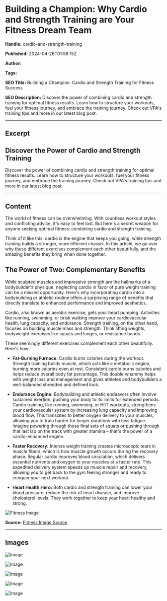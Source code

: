 # Building a Champion: Why Cardio and Strength Training are Your Fitness Dream Team

**Handle:** cardio-and-strength-training

**Published:** 2024-04-26T01:58:15Z

**Author:**  

**Tags:** 

**SEO Title:** Building a Champion: Cardio and Strength Training for Fitness Success

**SEO Description:** Discover the power of combining cardio and strength training for optimal fitness results. Learn how to structure your workouts, fuel your fitness journey, and embrace the training journey. Check out VPA's training tips and more in our latest blog post.

---

## Excerpt

## Discover the Power of Cardio and Strength Training

Discover the power of combining cardio and strength training for optimal fitness results. Learn how to structure your workouts, fuel your fitness journey, and embrace the training journey. Check out VPA's training tips and more in our latest blog post.

---

## Content

The world of fitness can be overwhelming. With countless workout styles and conflicting advice, it's easy to feel lost. But here's a secret weapon for anyone seeking optimal fitness: combining cardio and strength training.

Think of it like this: cardio is the engine that keeps you going, while strength training builds a stronger, more efficient chassis. In this article, we go over why these different exercises complement each other beautifully, and the amazing benefits they bring when done together.

## The Power of Two: Complementary Benefits

While sculpted muscles and impressive strength are the hallmarks of a bodybuilder's physique, neglecting cardio in favor of pure weight training can be a missed opportunity. Here's why incorporating cardio into a bodybuilding or athletic routine offers a surprising range of benefits that directly translate to enhanced performance and improved aesthetics.

Cardio, also known as aerobic exercise, gets your heart pumping. Activities like running, swimming, or brisk walking improve your cardiovascular health, lung capacity, and endurance. Strength training, on the other hand, focuses on building muscle mass and strength. Think lifting weights, bodyweight exercises like squats and lunges, or resistance bands.

These seemingly different exercises complement each other beautifully. Here's how:

- **Fat-Burning Furnace:** Cardio burns calories during the workout. Strength training builds muscle, which acts like a metabolic engine, burning more calories even at rest. Consistent cardio burns calories and helps reduce overall body fat percentage. This double whammy helps with weight loss and management and gives athletes and bodybuilders a well-balanced shredded and defined look.

- **Endurance Engine:** Bodybuilding and athletic endeavors often involve sustained exertion, pushing your body to its limits for extended periods. Cardio training, like running, swimming, or HIIT workouts, strengthens your cardiovascular system by increasing lung capacity and improving blood flow. This translates to better oxygen delivery to your muscles, allowing you to train harder for longer durations with less fatigue. Imagine powering through those final sets of squats or pushing through that last lap on the track with greater stamina – that's the power of a cardio-enhanced engine.

- **Faster Recovery:** Intense weight training creates microscopic tears in muscle fibers, which is how muscle growth occurs during the recovery phase. Regular cardio improves blood circulation, which delivers essential nutrients and oxygen to your muscles at a faster rate. This expedited delivery system speeds up muscle repair and recovery, allowing you to get back to the gym feeling stronger and ready to conquer your next workout.

- **Heart Health Hero:** Both cardio and strength training can lower your blood pressure, reduce the risk of heart disease, and improve cholesterol levels. They work together to keep your heart healthy and strong.

![Fitness Image](https://i.shgcdn.com/a92d4d6a-13d7-4093-8c80-2604bd940615/-/format/auto/-/preview/3000x3000/-/quality/lighter/-/resize/900x/)

**Source:** [Fitness Image Source](https://sourceofimage.com)

---

## Images

![Image](undefined)

![Image](undefined)

![Image](undefined)

![Image](undefined)

![Image](undefined)

